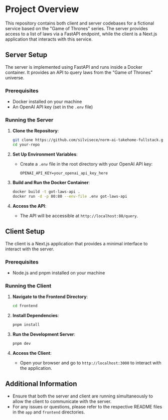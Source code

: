 # Project Overview

This repository contains both client and server codebases for a fictional service based on the "Game of Thrones" series. The server provides access to a list of laws via a FastAPI endpoint, while the client is a Next.js application that interacts with this service.

## Server Setup

The server is implemented using FastAPI and runs inside a Docker container. It provides an API to query laws from the "Game of Thrones" universe.

### Prerequisites

- Docker installed on your machine
- An OpenAI API key (set in the `.env` file)

### Running the Server

1. **Clone the Repository**:
   ```bash
   git clone https://github.com/silvisece/norm-ai-takehome-fullstack.git
   cd your-repo
   ```

2. **Set Up Environment Variables**:
   - Create a `.env` file in the root directory with your OpenAI API key:
     ```
     OPENAI_API_KEY=your_openai_api_key_here
     ```

3. **Build and Run the Docker Container**:
   ```bash
   docker build -t got-laws-api .
   docker run -d -p 80:80 --env-file .env got-laws-api
   ```

4. **Access the API**:
   - The API will be accessible at `http://localhost:80/query`.

## Client Setup

The client is a Next.js application that provides a minimal interface to interact with the server.

### Prerequisites

- Node.js and pnpm installed on your machine

### Running the Client

1. **Navigate to the Frontend Directory**:
   ```bash
   cd frontend
   ```

2. **Install Dependencies**:
   ```bash
   pnpm install
   ```

3. **Run the Development Server**:
   ```bash
   pnpm dev
   ```

4. **Access the Client**:
   - Open your browser and go to `http://localhost:3000` to interact with the application.

## Additional Information

- Ensure that both the server and client are running simultaneously to allow the client to communicate with the server.
- For any issues or questions, please refer to the respective README files in the `app` and `frontend` directories.
